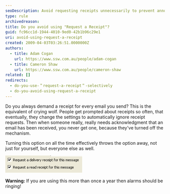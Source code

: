 ```yaml
---
seoDescription: Avoid requesting receipts unnecessarily to prevent annoying recipients and ensure effective communication.
type: rule
archivedreason:
title: Do you avoid using "Request a Receipt"?
guid: fc96cc1d-1944-4010-9ed0-42b1b96c29e1
uri: avoid-using-request-a-receipt
created: 2009-04-03T03:26:51.0000000Z
authors:
  - title: Adam Cogan
    url: https://www.ssw.com.au/people/adam-cogan
  - title: Cameron Shaw
    url: https://www.ssw.com.au/people/cameron-shaw
related: []
redirects:
  - do-you-use-＂request-a-receipt＂-selectively
  - do-you-avoid-using-request-a-receipt
---
```


Do you always demand a receipt for every email you send? This is the equivalent of crying wolf. People get prompted about receipts so often, that eventually, they change the settings to automatically ignore receipt requests. Then when someone really, really needs acknowledgment that an email has been received, you never get one, because they've turned off the mechanism.

Turning this option on all the time effectively throws the option away, not just for yourself, but everyone else as well.

<!--endintro-->

![Figure: Selectively request read receipts so as not to annoy your recipient.](OutlookReceiptRequest.gif)

**Warning:** If you are using this more than once a year then alarms should be ringing!
